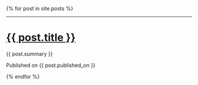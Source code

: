 {% for post in site.posts %}

<hr/>
<h1>
  <a href="{{ post.url }}">{{ post.title }}</a>
</h1>
<p class="summary">{{ post.summary }}</p>
<p>Published on {{ post.published_on }}</p>

{% endfor %}
